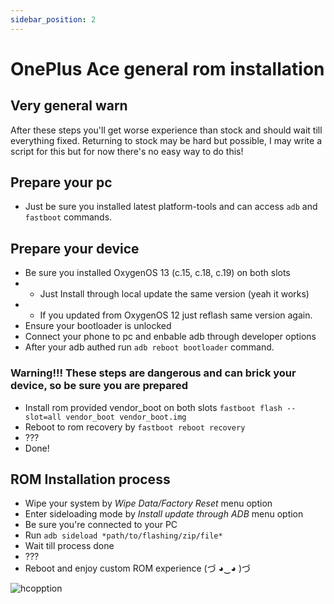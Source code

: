 ```yaml
---
sidebar_position: 2
---
```


# OnePlus Ace general rom installation

## Very general warn
After these steps you'll get worse experience than stock and should wait till everything fixed.
Returning to stock may be hard but possible, I may write a script for this but for now there's no easy way to do this!

## Prepare your pc
- Just be sure you installed latest platform-tools and can access `adb` and `fastboot` commands.

## Prepare your device

- Be sure you installed OxygenOS 13 (c.15, c.18, c.19) on both slots
- - Just Install through local update the same version (yeah it works)
- - If you updated from OxygenOS 12 just reflash same version again.
- Ensure your bootloader is unlocked
- Connect your phone to pc and enbable adb through developer options
- After your adb authed run `adb reboot bootloader` command.

### Warning!!! These steps are dangerous and can brick your device, so be sure you are prepared

- Install rom provided vendor_boot on both slots `fastboot flash --slot=all vendor_boot vendor_boot.img`
- Reboot to rom recovery by `fastboot reboot recovery`
- ???
- Done!

## ROM Installation process

- Wipe your system by *Wipe Data/Factory Reset* menu option
- Enter sideloading mode by *Install update through ADB* menu option
- Be sure you're connected to your PC
- Run `adb sideload *path/to/flashing/zip/file*`
- Wait till process done
- ???
- Reboot and enjoy custom ROM experience (づ ◕‿◕ )づ

![hcopption](/img/hctionoppo.png)